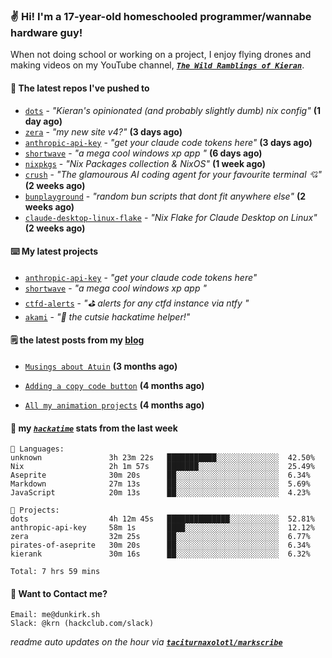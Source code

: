 ### ✌️ Hi! I'm a 17-year-old homeschooled programmer/wannabe hardware guy!

When not doing school or working on a project, I enjoy flying drones and making videos on my YouTube channel, [**_`The Wild Ramblings of Kieran`_**](https://youtube.com/@kieran.rambles).

#### 👷 The latest repos I've pushed to

- [`dots`](https://github.com/taciturnaxolotl/dots) - _"Kieran's opinionated (and probably slightly dumb) nix config"_ **(1 day ago)**
- [`zera`](https://github.com/taciturnaxolotl/zera) - _"my new site v4?"_ **(3 days ago)**
- [`anthropic-api-key`](https://github.com/taciturnaxolotl/anthropic-api-key) - _"get your claude code tokens here"_ **(3 days ago)**
- [`shortwave`](https://github.com/taciturnaxolotl/shortwave) - _"a mega cool windows xp app "_ **(6 days ago)**
- [`nixpkgs`](https://github.com/NixOS/nixpkgs) - _"Nix Packages collection & NixOS"_ **(1 week ago)**
- [`crush`](https://github.com/charmbracelet/crush) - _"The glamourous AI coding agent for your favourite terminal 💘"_ **(2 weeks ago)**
- [`bunplayground`](https://github.com/taciturnaxolotl/bunplayground) - _"random bun scripts that dont fit anywhere else"_ **(2 weeks ago)**
- [`claude-desktop-linux-flake`](https://github.com/k3d3/claude-desktop-linux-flake) - _"Nix Flake for Claude Desktop on Linux"_ **(2 weeks ago)**

#### ⌨️ My latest projects

- [`anthropic-api-key`](https://github.com/taciturnaxolotl/anthropic-api-key) - _"get your claude code tokens here"_
- [`shortwave`](https://github.com/taciturnaxolotl/shortwave) - _"a mega cool windows xp app "_
- [`ctfd-alerts`](https://github.com/taciturnaxolotl/ctfd-alerts) - _"⛳ alerts for any ctfd instance via ntfy "_
- [`akami`](https://github.com/taciturnaxolotl/akami) - _"🌷 the cutsie hackatime helper!"_

#### 🗒️ the latest posts from my [blog](https://dunkirk.sh)

- [`Musings about Atuin`](https://dunkirk.sh/blog/atuin/) **(3 months ago)**

- [`Adding a copy code button`](https://dunkirk.sh/blog/adding-a-copy-button/) **(4 months ago)**

- [`All my animation projects`](https://dunkirk.sh/blog/my-animations/) **(4 months ago)**



#### 📡 my [_`hackatime`_](https://waka.hackclub.com) stats from the last week

```text
💾 Languages:
unknown               3h 23m 22s   ███████████░░░░░░░░░░░░░░  42.50%
Nix                   2h 1m 57s    ███████░░░░░░░░░░░░░░░░░░  25.49%
Aseprite              30m 20s      ██░░░░░░░░░░░░░░░░░░░░░░░  6.34%
Markdown              27m 13s      ██░░░░░░░░░░░░░░░░░░░░░░░  5.69%
JavaScript            20m 13s      ██░░░░░░░░░░░░░░░░░░░░░░░  4.23%

💼 Projects:
dots                  4h 12m 45s   ██████████████░░░░░░░░░░░  52.81%
anthropic-api-key     58m 1s       ████░░░░░░░░░░░░░░░░░░░░░  12.12%
zera                  32m 25s      ██░░░░░░░░░░░░░░░░░░░░░░░  6.77%
pirates-of-aseprite   30m 20s      ██░░░░░░░░░░░░░░░░░░░░░░░  6.34%
kierank               30m 16s      ██░░░░░░░░░░░░░░░░░░░░░░░  6.32%

Total: 7 hrs 59 mins
```

#### 📮 Want to Contact me?

```text
Email: me@dunkirk.sh
Slack: @krn (hackclub.com/slack)
```

_readme auto updates on the hour via [**`taciturnaxolotl/markscribe`**](https://github.com/taciturnaxolotl/markscribe)_
